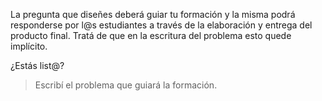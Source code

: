 La pregunta que diseñes deberá guiar tu formación y la misma podrá responderse por l@s estudiantes a través de la elaboración y entrega del producto final. Tratá de que en la escritura del problema esto quede implícito.

¿Estás list@?

> Escribí el problema que guiará la formación.